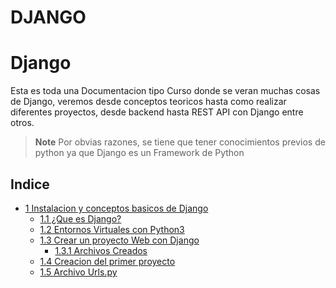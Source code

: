# DJANGO 

# Django 

Esta es toda una Documentacion tipo Curso donde se veran muchas cosas de Django, veremos desde conceptos teoricos hasta como realizar diferentes proyectos, desde backend hasta REST API con Django entre otros.

> **Note**
> Por obvias razones, se tiene que tener conocimientos previos de python ya que Django es un Framework de Python

## Indice

* [1 Instalacion y conceptos basicos de Django](https://github.com/RaulEstram/Documentaciones/tree/main/Python/Django/Seccion%201%20Instalacion%20y%20conceptas%20basicos%20de%20Django)
    * [1.1 ¿Que es Django?](https://github.com/RaulEstram/Documentaciones/blob/main/Python/Django/Seccion%201%20Instalacion%20y%20conceptas%20basicos%20de%20Django/1%20Que%20es%20Django.md)
    * [1.2 Entornos Virtuales con Python3](https://github.com/RaulEstram/Documentaciones/blob/main/Python/Django/Seccion%201%20Instalacion%20y%20conceptas%20basicos%20de%20Django/2%20Entornos%20Virtuales%20con%20Python3.md)
    * [1.3 Crear un proyecto Web con Django](https://github.com/RaulEstram/Documentaciones/blob/main/Python/Django/Seccion%201%20Instalacion%20y%20conceptas%20basicos%20de%20Django/3%20Crear%20un%20proyecto%20web%20con%20Django.md)
        * [1.3.1 Archivos Creados](https://github.com/RaulEstram/Documentaciones/blob/main/Python/Django/Seccion%201%20Instalacion%20y%20conceptas%20basicos%20de%20Django/4%20Archivos%20creados.md)
    * [1.4 Creacion del primer proyecto](https://github.com/RaulEstram/Documentaciones/blob/main/Python/Django/Seccion%201%20Instalacion%20y%20conceptas%20basicos%20de%20Django/5%20Creacion%20del%20primer%20proyecto%20empleados.md)
    * [1.5 Archivo Urls.py](https://github.com/RaulEstram/Documentaciones/blob/main/Python/Django/Seccion%201%20Instalacion%20y%20conceptas%20basicos%20de%20Django/6%20Archivo%20urls.md)